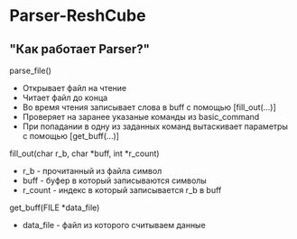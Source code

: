 Parser-ReshCube
===============

"Как работает Parser?"
------------------

parse_file()
* Открывает файл на чтение
* Читает файл до конца
* Во время чтения записывает слова в buff с помощью [fill_out(...)]
* Проверяет на заранее указаные команды из basic_command
* При попадании в одну из заданных команд вытаскивает параметры с помощью [get_buff(...)]

fill_out(char r_b, char *buff, int *r_count)
* r_b - прочитанный из файла символ
* buff - буфер в который записываются символы
* r_count - индекс в который записывается r_b в buff

get_buff(FILE *data_file)
* data_file - файл из которого считываем данные